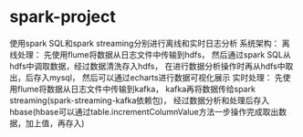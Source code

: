 # spark-project
使用spark SQL和spark streaming分别进行离线和实时日志分析
系统架构：
离线处理：
    先使用flume将数据从日志文件中传输到hdfs，
    然后通过spark SQL从hdfs中调取数据，经过数据清洗存入hdfs，
    在进行数据分析操作时再从hdfs中取出，后存入mysql，
    然后可以通过echarts进行数据可视化展示
实时处理：
    先使用flume将数据从日志文件中传输到kafka，
    kafka再将数据传给spark streaming(spark-streaming-kafka依赖包)，
    经过数据分析和处理后存入hbase(hbase可以通过table.incrementColumnValue方法一步操作完成取出数据，加上值，再存入)
